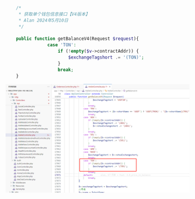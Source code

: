 ```php
    /*
     * 获取单个钱包信息接口【V4版本】
     * Alan 2024年5月10日
     */

    public function getBalanceV4(Request $request){
				case 'TON':
                    if (!empty($v->contractAddr)) {
                        $exchangeTagshort .= '(TON)';
                    }
                    break;
    }
```

![image-20241026143820331](../../../picture/image-20241026143820331.png)